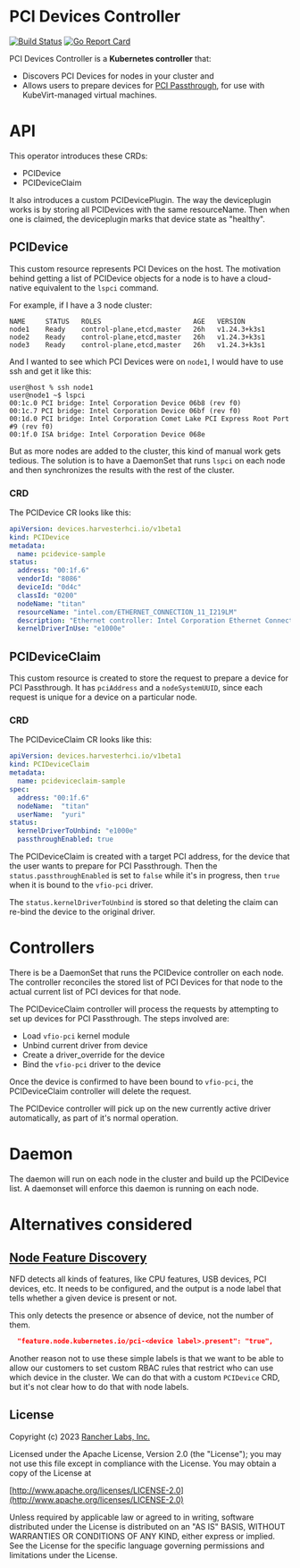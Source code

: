 PCI Devices Controller
========
[![Build Status](https://drone-publish.rancher.io/api/badges/harvester/pcidevices/status.svg)](https://drone-publish.rancher.io/harvester/pcidevices) [![Go Report Card](https://goreportcard.com/badge/github.com/harvester/pcidevices)](https://goreportcard.com/report/github.com/harvester/pcidevices) 

PCI Devices Controller is a **Kubernetes controller** that:

- Discovers PCI Devices for nodes in your cluster and
- Allows users to prepare devices for [PCI Passthrough](https://kubevirt.io/user-guide/virtual_machines/host-devices/), 
  for use with KubeVirt-managed virtual machines.

# API 

This operator introduces these CRDs:
- PCIDevice
- PCIDeviceClaim

It also introduces a custom PCIDevicePlugin. The way the deviceplugin works is by storing all 
PCIDevices with the same resourceName. Then when one is claimed, the deviceplugin marks that device state as "healthy".

## PCIDevice

This custom resource represents PCI Devices on the host. 
The motivation behind getting a list of PCIDevice objects for a node is to
have a cloud-native equivalent to the `lspci` command.

For example, if I have a 3 node cluster:

```shell
NAME     STATUS   ROLES                       AGE   VERSION
node1    Ready    control-plane,etcd,master   26h   v1.24.3+k3s1
node2    Ready    control-plane,etcd,master   26h   v1.24.3+k3s1
node3    Ready    control-plane,etcd,master   26h   v1.24.3+k3s1
```

And I wanted to see which PCI Devices were on `node1`, I would have to use ssh and get it like this:

```
user@host % ssh node1
user@node1 ~$ lspci
00:1c.0 PCI bridge: Intel Corporation Device 06b8 (rev f0)
00:1c.7 PCI bridge: Intel Corporation Device 06bf (rev f0)
00:1d.0 PCI bridge: Intel Corporation Comet Lake PCI Express Root Port #9 (rev f0)
00:1f.0 ISA bridge: Intel Corporation Device 068e
```

But as more nodes are added to the cluster, this kind of manual work gets tedious. The
solution is to have a DaemonSet that runs `lspci` on each node and then synchronizes the results 
with the rest of the cluster.

### CRD

The PCIDevice CR looks like this:

```yaml
apiVersion: devices.harvesterhci.io/v1beta1
kind: PCIDevice
metadata:
  name: pcidevice-sample
status:
  address: "00:1f.6"
  vendorId: "8086"
  deviceId: "0d4c"
  classId: "0200"
  nodeName: "titan"
  resourceName: "intel.com/ETHERNET_CONNECTION_11_I219LM"
  description: "Ethernet controller: Intel Corporation Ethernet Connection (11) I219-LM"
  kernelDriverInUse: "e1000e"
```



## PCIDeviceClaim

This custom resource is created to store the request to prepare a device for 
PCI Passthrough. It has `pciAddress` and a `nodeSystemUUID`, since each request is unique 
for a device on a particular node.

### CRD 

The PCIDeviceClaim CR looks like this:

```yaml
apiVersion: devices.harvesterhci.io/v1beta1
kind: PCIDeviceClaim
metadata:
  name: pcideviceclaim-sample
spec:
  address: "00:1f.6"
  nodeName:  "titan"
  userName:  "yuri"
status:
  kernelDriverToUnbind: "e1000e"
  passthroughEnabled: true
```

The PCIDeviceClaim is created with a target PCI address, for the device 
that the user wants to prepare for PCI Passthrough. Then the 
`status.passthroughEnabled` is set to `false` while it's in progress, 
then `true` when it is bound to the `vfio-pci` driver.

The `status.kernelDriverToUnbind` is stored so that deleting the claim 
can re-bind the device to the original driver.

# Controllers 

There is be a DaemonSet that runs the PCIDevice controller on each node. The controller reconciles the stored list of PCI Devices for that node to the actual current list of PCI devices for that node.

The PCIDeviceClaim controller will process the requests by attempting to set up devices for PCI Passthrough. The steps involved are:
- Load `vfio-pci` kernel module
- Unbind current driver from device
- Create a driver_override for the device
- Bind the `vfio-pci` driver to the device

Once the device is confirmed to have been bound to `vfio-pci`, the PCIDeviceClaim controller will delete the request.

The PCIDevice controller will pick up on the new currently active driver automatically, as part of it's normal operation.

# Daemon

The daemon will run on each node in the cluster and build up the PCIDevice list. A daemonset will enforce this daemon is 
running on each node.

# Alternatives considered
## [Node Feature Discovery](https://github.com/kubernetes-sigs/node-feature-discovery)
NFD detects all kinds of features, like CPU features, USB devices, PCI devices, etc. It needs to be 
configured, and the output is a node label that tells whether a given device is present or not.

This only detects the presence or absence of device, not the number of them.

```json
  "feature.node.kubernetes.io/pci-<device label>.present": "true",
```

Another reason not to use these simple labels is that we want to be able to allow our customers to set custom RBAC rules that restrict who can use which device in the cluster. We can do that with a custom `PCIDevice` CRD, but it's not clear how to do that with node labels.

## License
Copyright (c) 2023 [Rancher Labs, Inc.](http://rancher.com)

Licensed under the Apache License, Version 2.0 (the "License");
you may not use this file except in compliance with the License.
You may obtain a copy of the License at

[http://www.apache.org/licenses/LICENSE-2.0](http://www.apache.org/licenses/LICENSE-2.0)

Unless required by applicable law or agreed to in writing, software
distributed under the License is distributed on an "AS IS" BASIS,
WITHOUT WARRANTIES OR CONDITIONS OF ANY KIND, either express or implied.
See the License for the specific language governing permissions and
limitations under the License.
